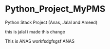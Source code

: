 # Python_Project_MyPMS
Python Stack Project (Anas, Jalal and Ameed)


this is jalal i made this change 



This is ANAS workfsdgfsgsf
ANAS